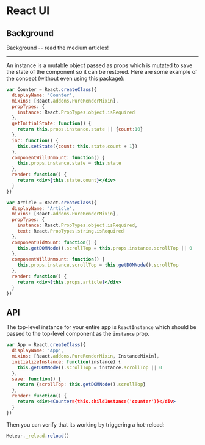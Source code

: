 # React UI

## Background

Background -- read the medium articles!

---

An instance is a mutable object passed as props which is mutated to save the state of
the component so it can be restored. Here are some example of the concept (without
even using this package):

```jsx
var Counter = React.createClass({
  displayName: 'Counter',
  mixins: [React.addons.PureRenderMixin],
  propTypes: {
    instance: React.PropTypes.object.isRequired
  },
  getInitialState: function() {
    return this.props.instance.state || {count:10}
  },
  inc: function() {
    this.setState({count: this.state.count + 1})
  },
  componentWillUnmount: function() {
    this.props.instance.state = this.state
  },
  render: function() {
    return <div>{this.state.count}</div>
  }
})

var Article = React.createClass({
  displayName: 'Article',
  mixins: [React.addons.PureRenderMixin],
  propTypes: {
    instance: React.PropTypes.object.isRequired,
    text: React.PropTypes.string.isRequired
  },
  componentDidMount: function() {
    this.getDOMNode().scrollTop = this.props.instance.scrollTop || 0
  },
  componentWillUnmount: function() {
    this.props.instance.scrollTop = this.getDOMNode().scrollTop
  },
  render: function() {
    return <div>{this.props.article}</div>
  }
})
```

## API

The top-level instance for your entire app is `ReactInstance` which should be
passed to the top-level component as the `instance` prop.

```jsx
var App = React.createClass({
  displayName: 'App',
  mixins: [React.addons.PureRenderMixin, InstanceMixin],
  initializeInstance: function(instance) {
    this.getDOMNode().scrollTop = instance.scrollTop || 0
  },
  save: function() {
    return {scrollTop: this.getDOMNode().scrollTop}
  },
  render: function() {
    return <div><Counter={this.childInstance('counter')}</div>
  }
})
```

Then you can verify that its working by triggering a hot-reload:

```js
Meteor._reload.reload()
```
